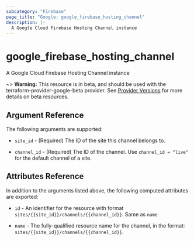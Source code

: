 ```yaml
---
subcategory: "Firebase"
page_title: "Google: google_firebase_hosting_channel"
description: |-
  A Google Cloud Firebase Hosting Channel instance
---
```


# google\_firebase\_hosting\_channel

A Google Cloud Firebase Hosting Channel instance

~> **Warning:** This resource is in beta, and should be used with the terraform-provider-google-beta provider.
See [Provider Versions](https://terraform.io/docs/providers/google/guides/provider_versions.html) for more details on beta resources.


## Argument Reference

The following arguments are supported:

* `site_id` - 
  (Required)
  The ID of the site this channel belongs to.

* `channel_id` - 
  (Required)
  The ID of the channel. Use `channel_id = "live"` for the default channel of a site.

## Attributes Reference

In addition to the arguments listed above, the following computed attributes are exported:

* `id` - An identifier for the resource with format `sites/{{site_id}}/channels/{{channel_id}}`. Same as `name`

* `name` - The fully-qualified resource name for the channel, in the format: `sites/{{site_id}}/channels/{{channel_id}}`.